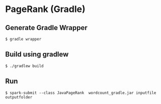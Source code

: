 # PageRank (Gradle)

## Generate Gradle Wrapper

```
$ gradle wrapper
```

## Build using gradlew

```
$ ./gradlew build
```

## Run 

```
$ spark-submit --class JavaPageRank  wordcount_gradle.jar inputfile outputfolder
```
